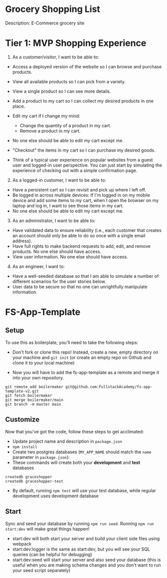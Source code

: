 # Grocery Shopping List

Description: E-Commerce grocery site

# Tier 1: MVP Shopping Experience

1. As a customer/visitor, I want to be able to:

-   Access a deployed version of the website so I can browse and purchase products.
-   View all available products so I can pick from a variety.
-   View a single product so I can see more details.
-   Add a product to my cart so I can collect my desired products in one place.
-   Edit my cart if I change my mind:
    -   Change the quantity of a product in my cart.
    -   Remove a product in my cart.
-   No one else should be able to edit my cart except me.
-   "Checkout" the items in my cart so I can purchase my desired goods.

-   Think of a typical user experience on popular websites from a guest user and logged-in user perspective. You can just start by simulating the experience of checking out with a simple confirmation page.

2. As a logged-in customer, I want to be able to:

-   Have a persistent cart so I can revisit and pick up where I left off.
-   Be logged in across multiple devices: If I'm logged in on my mobile device and add some items to my cart, when I open the browser on my laptop and log in, I want to see those items in my cart.
-   No one else should be able to edit my cart except me.

3. As an administrator, I want to be able to:

-   Have validated data to ensure reliability (i.e., each customer that creates an account should only be able to do so once with a single email address).
-   Have full rights to make backend requests to add, edit, and remove products. No one else should have access.
-   View user information. No one else should have access.

4. As an engineer, I want to:

-   Have a well-seeded database so that I am able to simulate a number of different scenarios for the user stories below.
-   User data to be secure so that no one can unrightfully manipulate information.

# FS-App-Template

## Setup

To use this as boilerplate, you'll need to take the following steps:

-   Don't fork or clone this repo! Instead, create a new, empty
    directory on your machine and `git init` (or create an empty repo on
    Github and clone it to your local machine)

-   Now you will have to add the fs-app-template as a remote and merge it into your own repository.

```
git remote add boilermaker git@github.com:FullstackAcademy/fs-app-template-v2.git
git fetch boilermaker
git merge boilermaker/main
git branch -m master main
```

## Customize

Now that you've got the code, follow these steps to get acclimated:

-   Update project name and description in `package.json`
-   `npm install`
-   Create two postgres databases (`MY_APP_NAME` should match the `name`
    parameter in `package.json`):
-   These commands will create both your **development** and **test** databases

```
createdb graceshopper
createdb graceshopper-test
```

-   By default, running `npm test` will use your test database, while
    regular development uses development database

## Start

Sync and seed your database by running `npm run seed`. Running `npm run start:dev` will make great things happen!

-   start:dev will both start your server and build your client side files using webpack
-   start:dev:logger is the same as start:dev, but you will see your SQL queries (can be helpful for debugging)
-   start:dev:seed will start your server and also seed your database (this is useful when you are making schema changes and you don't want to run your seed script separately)
